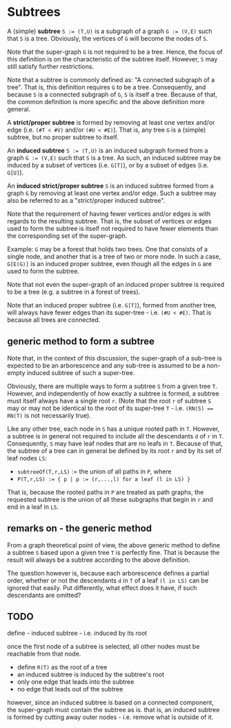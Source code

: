 
<!-- ======================================================================= -->
# Subtrees

A (simple) **subtree** `S := (T,U)` is a subgraph of a graph `G := (V,E)` such
that `S` is a tree. Obviously, the vertices of `G` will become the nodes of `S`.

Note that the super-graph `G` is not required to be a tree. Hence, the focus of
this definition is on the characteristic of the subtree itself. However, `S` may
still satisfy further restrictions.

Note that a subtree is commonly defined as: "A connected subgraph of a tree".
That is, this definition requires `G` to be a tree. Consequently, and because
`S` is a connected subgraph of `G`, `S` is itself a tree. Because of that, the
common definition is more specific and the above definition more general.

A **strict/proper subtree** is formed by removing at least one vertex and/or
edge (i.e. `(#T < #V)` and/or `(#U < #E)`). That is, any tree `G` is a (simple)
subtree, but no proper subtree to itself.

An **induced subtree** `S := (T,U)` is an induced subgraph formed from a graph
`G := (V,E)` such that `S` is a tree. As such, an induced subtree may be induced
by a subset of vertices (i.e. `G[T]`), or by a subset of edges (i.e. `G[U]`).

An **induced strict/proper subtree** `S` is an induced subtree formed from a
graph `G` by removing at least one vertex and/or edge. Such a subtree may also
be referred to as a "strict/proper induced subtree".

Note that the requirement of having fewer vertices and/or edges is with regards
to the resulting subtree. That is, the subset of vertices or edges used to form
the subtree is itself not required to have fewer elements than the corresponding
set of the super-graph.

Example: `G` may be a forest that holds two trees. One that consists of a single
node, and another that is a tree of two or more node. In such a case, `G[E(G)]`
is an induced proper subtree, even though all the edges in `G` are used to form
the subtree.

Note that not even the super-graph of an induced proper subtree is required to
be a tree (e.g. a subtree in a forest of trees).

Note that an induced proper subtree (i.e. `G[T]`), formed from another tree,
will always have fewer edges than its super-tree - i.e. `(#U < #E)`. That is
because all trees are connected.

<!-- ======================================================================= -->
## generic method to form a subtree

Note that, in the context of this discussion, the super-graph of a sub-tree is
expected to be an arborescence and any sub-tree is assumed to be a non-empty
induced subtree of such a super-tree.

Obviously, there are multiple ways to form a subtree `S` from a given tree
`T`. However, and independently of how exactly a subtree is formed, a subtree
must itself always have a single root `r`. (Note that the root `r` of subtree
`S` may or may not be identical to the root of its super-tree `T` - i.e.
`(RN(S) == RN(T)` is not necessarily true).

Like any other tree, each node in `S` has a unique rooted path in `T`. However,
a subtree is in general not required to include all the descendants `d` of `r`
in `T`. Consequently, `S` may have leaf nodes that are no leafs in `T`. Because
of that, the subtree of a tree can in general be defined by its root `r` and
by its set of leaf nodes `LS`:

* `subtreeOf(T,r,LS)` := the union of all paths in `P`, where
* `P(T,r,LS) := { p | p := (r,...,l) for a leaf (l in LS) }`

That is, because the rooted paths in `P` are treated as path graphs, the
requested subtree is the union of all these subgraphs that begin in `r` and
end in a leaf in `LS`.

<!-- ======================================================================= -->
## remarks on - the generic method

From a graph theoretical point of view, the above generic method to define
a subtree `S` based upon a given tree `T` is perfectly fine. That is because
the result will always be a subtree according to the above definition.

The question however is, because each arborescence defines a partial order,
whether or not the descendants `d` in `T` of a leaf `(l in LS)` can be ignored
that easily. Put differently, what effect does it have, if such descendants
are omitted?

<!-- ======================================================================= -->
## TODO

define - induced subtree - i.e. induced by its root

once the first node of a subtree is selected, all other nodes must
be reachable from that node.

* define `R(T)` as the root of a tree
* an induced subtree is induced by the subtree's root
* only one edge that leads into the subtree
* no edge that leads out of the subtree

however, since an induced subtree is based on a connected component, the
super-graph must contain the subtree as is. that is, an induced subtree
is formed by cutting away outer nodes - i.e. remove what is outside of it.
